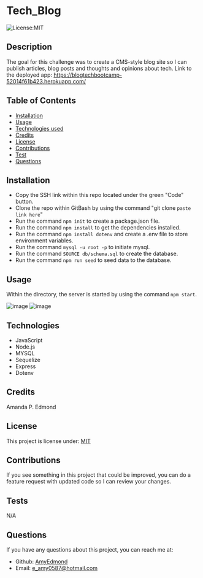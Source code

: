 # Tech_Blog
![License:MIT](http://img.shields.io/badge/license-MIT-blue.svg)

## Description

The goal for this challenge was to create a CMS-style blog site so I can publish articles, blog posts and thoughts and opinions about tech.
Link to the deployed app:
https://blogtechbootcamp-52014f61b423.herokuapp.com/

## Table of Contents

* [Installation](#installation)
* [Usage](#usage)
* [Technologies used](#technologies)
* [Credits](#credits)
* [License](#license)
* [Contributions](#contributions)
* [Test](#tests)
* [Questions](#questions)

## Installation

* Copy the SSH link within this repo located under the green "Code" button.
* Clone the repo within GitBash by using the command "git clone `paste link here`"
* Run the command `npm init` to create a package.json file.
* Run the command `npm install` to get the dependencies installed.
* Run the command `npm install dotenv` and create a .env file to store environment variables.
* Run the command `mysql -u root -p` to initiate mysql.
* Run the command `SOURCE db/schema.sql` to create the database.
* Run the command `npm run seed` to seed data to the database.

## Usage

Within the directory, the server is started by using the command `npm start`.

![image](https://github.com/AmyEdmond/Tech_Blog/assets/122325607/ee7a8de0-c62c-4fb3-8814-5cb9d3347368)
![image](https://github.com/AmyEdmond/Tech_Blog/assets/122325607/67728a21-a051-4d5f-af38-a55afb8f254f)

## Technologies

* JavaScript
* Node.js
* MYSQL
* Sequelize
* Express
* Dotenv


## Credits

Amanda P. Edmond

## License

This project is license under: [MIT](https://lbesson.mit-license.org/)

## Contributions

If you see something in this project that could be improved, you can do a feature request with updated code so I can review your changes.


## Tests
N/A

## Questions

If you have any questions about this project, you can reach me at:
* Github: [AmyEdmond](https://github.com/AmyEdmond)
* Email: [e_amy0587@hotmail.com](e_amy0587@hotmail.com)
